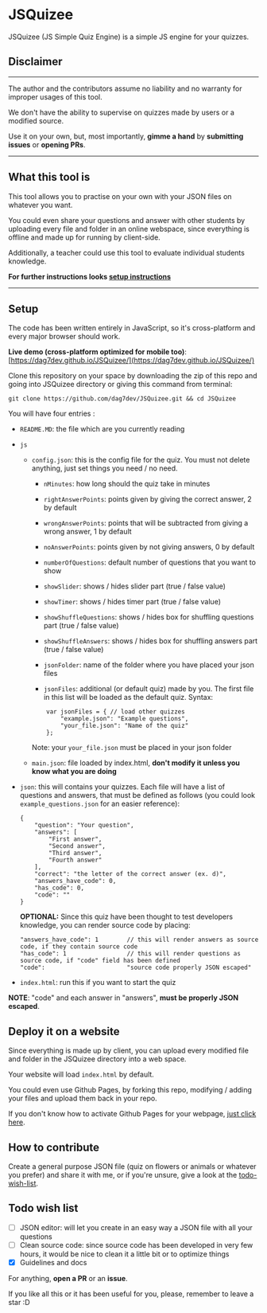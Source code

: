 # JSQuizee
JSQuizee (JS Simple Quiz Engine) is a simple JS engine for your quizzes.

## Disclaimer
---
The author and the contributors assume no liability and no warranty for improper usages of this tool.

We don't have the ability to supervise on quizzes made by users or a modified source.

Use it on your own, but, most importantly, **gimme a hand** by **submitting issues** or **opening PRs**. 

---
## What this tool is
This tool allows you to practise on your own with your JSON files on whatever you want.

You could even share your questions and answer with other students by uploading every file and folder in an online webspace, since everything is offline and made up for running by client-side.

Additionally, a teacher could use this tool to evaluate individual students knowledge.

**For further instructions looks [setup instructions](#setup)**

---

## Setup
The code has been written entirely in JavaScript, so it's cross-platform and every major browser should work. 

**Live demo (cross-platform optimized for mobile too)**: [https://dag7dev.github.io/JSQuizee/](https://dag7dev.github.io/JSQuizee/)

Clone this repository on your space by downloading the zip of this repo and going into JSQuizee directory or giving this command from terminal:
```
git clone https://github.com/dag7dev/JSQuizee.git && cd JSQuizee
```

You will have four entries :
- `README.MD`: the file which are you currently reading
- `js`
    - `config.json`: this is the config file for the quiz. You must not delete anything, just set things you need / no need.
        - `nMinutes`: how long should the quiz take in minutes
        - `rightAnswerPoints`: points given by giving the correct answer, 2 by default
        - `wrongAnswerPoints`: points that will be subtracted from giving a wrong answer, 1 by default
        - `noAnswerPoints`: points given by not giving answers, 0 by default
        - `numberOfQuestions`: default number of questions that you want to show

        - `showSlider`: shows / hides slider part (true / false value)
        - `showTimer`: shows / hides timer part (true / false value)
        - `showShuffleQuestions`: shows / hides box for shuffling questions part (true / false value)
        - `showShuffleAnswers`: shows / hides box for shuffling answers part (true / false value)

        - `jsonFolder`: name of the folder where you have placed your json files
        - `jsonFiles`: additional (or default quiz) made by you. The first file in this list will be loaded as the default quiz. Syntax:
        ```
            var jsonFiles = { // load other quizzes
                "example.json": "Example questions",
                "your_file.json": "Name of the quiz"
            };
        ```
       
        Note: your `your_file.json` must be placed in your json folder

    - `main.json`: file loaded by index.html, __don't modify it unless you know what you are doing__
- `json`: this will contains your quizzes. Each file will have a list of questions and answers, that must be defined as follows (you could look `example_questions.json` for an easier reference):
    ```
    {
        "question": "Your question",
        "answers": [
            "First answer",
            "Second answer",
            "Third answer",
            "Fourth answer"
        ],
        "correct": "the letter of the correct answer (ex. d)",
        "answers_have_code": 0,
        "has_code": 0,
        "code": ""
    }
    ```
    
    **OPTIONAL:** Since this quiz have been thought to test developers knowledge, you can render source code by placing:
    ```
    "answers_have_code": 1        // this will render answers as source code, if they contain source code
    "has_code": 1                 // this will render questions as source code, if "code" field has been defined
    "code":                       "source code properly JSON escaped"
    ```

- `index.html`: run this if you want to start the quiz

**NOTE**: "code" and each answer in "answers", __must be properly JSON escaped__.

## Deploy it on a website
Since everything is made up by client, you can upload every modified file and folder in the JSQuizee directory into a web space.

Your website will load `index.html` by default. 

You could even use Github Pages, by forking this repo, modifying / adding your files and upload them back in your repo.

If you don't know how to activate Github Pages for your webpage, [just click here](https://guides.github.com/features/pages/).

## How to contribute
Create a general purpose JSON file (quiz on flowers or animals or whatever you prefer) and share it with me, or if you're unsure, give a look at the [todo-wish-list](#todo-wish-list).

## Todo wish list
- [ ] JSON editor: will let you create in an easy way a JSON file with all your questions
- [ ] Clean source code: since source code has been developed in very few hours, it would be nice to clean it a little bit or to optimize things
- [X] Guidelines and docs

For anything, **open a PR** or an **issue**.

If you like all this or it has been useful for you, please, remember to leave a star :D
